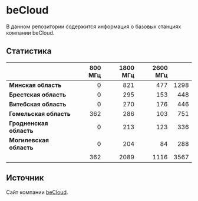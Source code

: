 # beCloud
В данном репозитории содержится информация о базовых станциях компании beCloud.

## Статистика
&nbsp; | 800 МГц | 1800 МГц | 2600 МГц | &nbsp;
:--- | ---: | ---: | ---: | ---:
**Минская область** | 0 | 821 | 477 | 1298
**Брестская область** | 0 | 295 | 153 | 448
**Витебская область** | 0 | 270 | 176 | 446
**Гомельская область** | 362 | 286 | 103 | 751
**Гродненская область** | 0 |  213 | 123 | 336
**Могилевская область** | 0 | 204 | 84 | 288
&nbsp; | 362 |  2089 | 1116 | 3567

## Источник
Сайт компании [beCloud](https://becloud.by/customers/ob-lte-advanced).